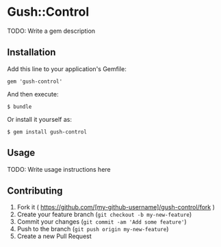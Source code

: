 # Gush::Control

TODO: Write a gem description

## Installation

Add this line to your application's Gemfile:

    gem 'gush-control'

And then execute:

    $ bundle

Or install it yourself as:

    $ gem install gush-control

## Usage

TODO: Write usage instructions here

## Contributing

1. Fork it ( https://github.com/[my-github-username]/gush-control/fork )
2. Create your feature branch (`git checkout -b my-new-feature`)
3. Commit your changes (`git commit -am 'Add some feature'`)
4. Push to the branch (`git push origin my-new-feature`)
5. Create a new Pull Request
